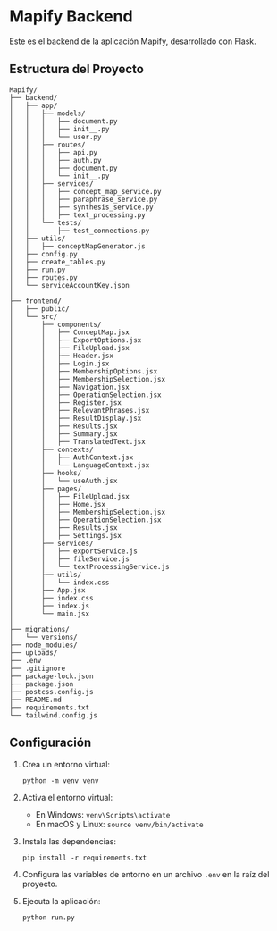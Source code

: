 # Mapify Backend

Este es el backend de la aplicación Mapify, desarrollado con Flask.

## Estructura del Proyecto

```
Mapify/
├── backend/
│   ├── app/
│   │   ├── models/
│   │   │   ├── document.py
│   │   │   ├── init__.py
│   │   │   └── user.py
│   │   ├── routes/
│   │   │   ├── api.py
│   │   │   ├── auth.py
│   │   │   ├── document.py
│   │   │   └── init__.py
│   │   ├── services/
│   │   │   ├── concept_map_service.py
│   │   │   ├── paraphrase_service.py
│   │   │   ├── synthesis_service.py
│   │   │   ├── text_processing.py
│   │   └── tests/
│   │       ├── test_connections.py
│   ├── utils/
│   │   ├── conceptMapGenerator.js
│   ├── config.py
│   ├── create_tables.py
│   ├── run.py
│   ├── routes.py
│   └── serviceAccountKey.json
│
├── frontend/
│   ├── public/
│   └── src/
│       ├── components/
│       │   ├── ConceptMap.jsx
│       │   ├── ExportOptions.jsx
│       │   ├── FileUpload.jsx
│       │   ├── Header.jsx
│       │   ├── Login.jsx
│       │   ├── MembershipOptions.jsx
│       │   ├── MembershipSelection.jsx
│       │   ├── Navigation.jsx
│       │   ├── OperationSelection.jsx
│       │   ├── Register.jsx
│       │   ├── RelevantPhrases.jsx
│       │   ├── ResultDisplay.jsx
│       │   ├── Results.jsx
│       │   ├── Summary.jsx
│       │   ├── TranslatedText.jsx
│       ├── contexts/
│       │   ├── AuthContext.jsx
│       │   └── LanguageContext.jsx
│       ├── hooks/
│       │   └── useAuth.jsx
│       ├── pages/
│       │   ├── FileUpload.jsx
│       │   ├── Home.jsx
│       │   ├── MembershipSelection.jsx
│       │   ├── OperationSelection.jsx
│       │   ├── Results.jsx
│       │   ├── Settings.jsx
│       ├── services/
│       │   ├── exportService.js
│       │   ├── fileService.js
│       │   └── textProcessingService.js
│       ├── utils/
│       │   └── index.css
│       ├── App.jsx
│       ├── index.css
│       ├── index.js
│       └── main.jsx
│
├── migrations/
│   └── versions/
├── node_modules/
├── uploads/
├── .env
├── .gitignore
├── package-lock.json
├── package.json
├── postcss.config.js
├── README.md
├── requirements.txt
└── tailwind.config.js

```

## Configuración

1. Crea un entorno virtual:
   ```
   python -m venv venv
   ```

2. Activa el entorno virtual:
   - En Windows: `venv\Scripts\activate`
   - En macOS y Linux: `source venv/bin/activate`

3. Instala las dependencias:
   ```
   pip install -r requirements.txt
   ```

4. Configura las variables de entorno en un archivo `.env` en la raíz del proyecto.

5. Ejecuta la aplicación:
   ```
   python run.py